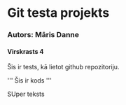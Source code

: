 # Git testa projekts
### Autors: Māris Danne

#### Virskrasts 4

Šis ir tests, kā lietot github repozitoriju.

'''
Šis ir kods
'''


SUper teksts
